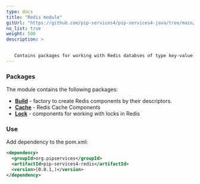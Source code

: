 ```yaml
---
type: docs
title: "Redis module"
gitUrl: "https://github.com/pip-services4/pip-services4-java/tree/main/pip-services4-redis-java"
no_list: true
weight: 500
description: > 

 
   Contains packages for working with Redis databses of type key-value.
---
```


### Packages

The module contains the following packages:
- [**Build**](build) - factory to create Redis components by their descriptors.
- [**Cache**](cache) - Redis Cache Components
- [**Lock**](lock) - components for working with locks in Redis


### Use
Add dependency to the pom.xml:
```xml
<dependency>
  <groupId>org.pipservices</groupId>
  <artifactId>pip-services4-redis</artifactId>
  <version>[0.0.1,)</version>
</dependency>
```
